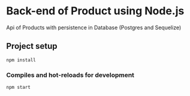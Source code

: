# Back-end of Product using Node.js 

Api of Products with persistence in Database (Postgres and Sequelize)

## Project setup
```
npm install
```

### Compiles and hot-reloads for development
```
npm start
```


